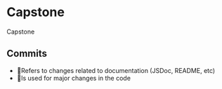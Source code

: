 # Capstone
Capstone


## Commits
- 📁Refers to changes related to documentation (JSDoc, README, etc)
- 🚧Is used for major changes in the code

